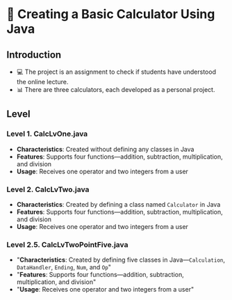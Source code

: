 # :1234: Creating a Basic Calculator Using Java

## Introduction
- :computer: The project is an assignment to check if students have understood the online lecture.
- :bar_chart: There are three calculators, each developed as a personal project.

## Level

### Level 1. CalcLvOne.java
- __Characteristics__: Created without defining any classes in Java
- __Features__: Supports four functions—addition, subtraction, multiplication, and division
- __Usage__: Receives one operator and two integers from a user

### Level 2. CalcLvTwo.java
- __Characteristics__: Created by defining a class named `Calculator` in Java
- __Features__: Supports four functions—addition, subtraction, multiplication, and division
- __Usage__: Receives one operator and two integers from a user

### Level 2.5. CalcLvTwoPointFive.java
- "__Characteristics__: Created by defining five classes in Java—`Calculation`, `DataHandler`, `Ending`, `Num`, and `Op`"
- "__Features__: Supports four functions—addition, subtraction, multiplication, and division"
- "__Usage__: Receives one operator and two integers from a user"

